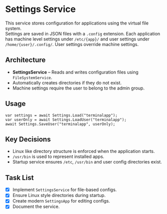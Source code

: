 # Settings Service

This service stores configuration for applications using the virtual file system.  
Settings are saved in JSON files with a `.config` extension. Each application has
machine level settings under `/etc/{app}/` and user settings under
`/home/{user}/.config/`. User settings override machine settings.

## Architecture
- **SettingsService** – Reads and writes configuration files using
  `FileSystemService`.
- Automatically creates directories if they do not exist.
- Machine settings require the user to belong to the admin group.

## Usage
```
var settings = await Settings.Load("terminalapp");
var userOnly = await Settings.LoadUser("terminalapp");
await Settings.SaveUser("terminalapp", userOnly);
```

## Key Decisions
- Linux like directory structure is enforced when the application starts.
- `/usr/bin` is used to represent installed apps.
- Startup service ensures `/etc`, `/usr/bin` and user config directories exist.

## Task List
- [x] Implement `SettingsService` for file-based configs.
- [x] Ensure Linux style directories during startup.
- [x] Create modern `SettingsApp` for editing configs.
- [x] Document the service.
